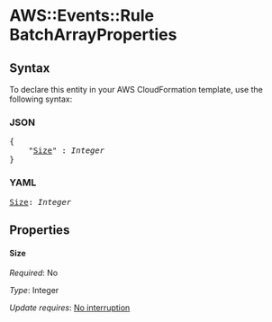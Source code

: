 # AWS::Events::Rule BatchArrayProperties

## Syntax

To declare this entity in your AWS CloudFormation template, use the following syntax:

### JSON

<pre>
{
    "<a href="#size" title="Size">Size</a>" : <i>Integer</i>
}
</pre>

### YAML

<pre>
<a href="#size" title="Size">Size</a>: <i>Integer</i>
</pre>

## Properties

#### Size

_Required_: No

_Type_: Integer

_Update requires_: [No interruption](https://docs.aws.amazon.com/AWSCloudFormation/latest/UserGuide/using-cfn-updating-stacks-update-behaviors.html#update-no-interrupt)

